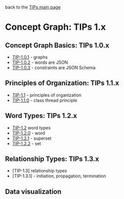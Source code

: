 back to the [TIPs main page](..)

Concept Graph: TIPs 1.x
=====

## Concept Graph Basics: TIPs 1.0.x
- [TIP-1.0.1]() - graphs
- [TIP-1.0.2]() - words are JSON
- [TIP-1.0.3]() - constraints are JSON Schema

## Principles of Organization: TIPs 1.1.x
- [TIP-1.1]() - principles of organization
- [TIP-1.1.0]() - class thread principle

## Word Types: TIPs 1.2.x
- [TIP-1.2]() word types
- [TIP-1.2.0]() - word
- [TIP-1.2.1]() - superset
- [TIP-1.2.2]() - set

## Relationship Types: TIPs 1.3.x
- [TIP-1.3] relationship types
- [TIP-1.3.1] - initiation, propagation, termination

## Data visualization
